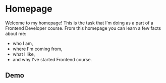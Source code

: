 # Homepage
Welcome to my homepage!
This is the task that I'm doing as a part of a Frontend Developer course.
From this homepage you can learn a few facts about me: 
- who I am, 
- where I'm coming from,
- what I like,
- and why I've started Frontend course.
## Demo
